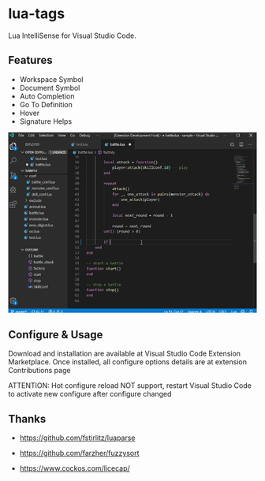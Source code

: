 # lua-tags

Lua IntelliSense for Visual Studio Code.

## Features
* Workspace Symbol
* Document Symbol
* Auto Completion
* Go To Definition
* Hover
* Signature Helps

![animation](animation.gif)

## Configure & Usage
Download and installation are available at Visual Studio Code Extension 
Marketplace. Once installed, all configure options details are at extension
Contributions page

ATTENTION: Hot configure reload NOT support, restart Visual Studio Code to 
activate new configure after configure changed

## Thanks
* https://github.com/fstirlitz/luaparse
* https://github.com/farzher/fuzzysort

* https://www.cockos.com/licecap/
